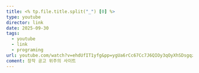 ```yaml
---
title: <% tp.file.title.split("_") [0] %>
type: youtube
director: link
date: 2025-09-30
tags:
  - youtube
  - link
  - programing
url: youtube.com/watch?v=ehdUfIT1yfg&pp=ygUa6rCc67Cc7J6QIOy3qOyXhSDsgqzsnbTtirjSBwkJ6wkBhyohjO8%3D
coment: 장작 공고 위주의 사이트
---
```







